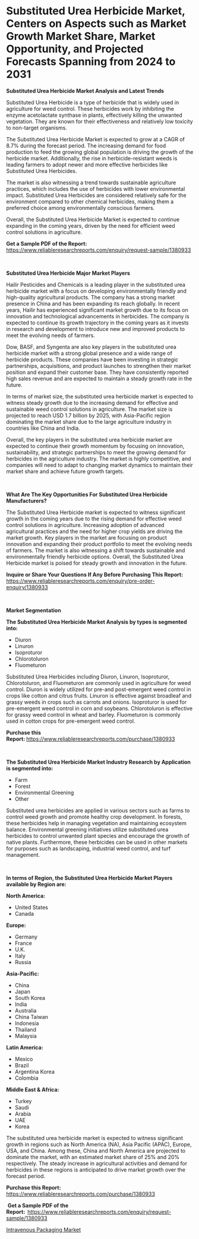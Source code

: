 <p><h1>Substituted Urea Herbicide Market, Centers on Aspects such as Market Growth Market Share, Market Opportunity, and Projected Forecasts Spanning from 2024 to 2031</h1></p><p><strong>Substituted Urea Herbicide Market Analysis and Latest Trends</strong></p>
<p><p>Substituted Urea Herbicide is a type of herbicide that is widely used in agriculture for weed control. These herbicides work by inhibiting the enzyme acetolactate synthase in plants, effectively killing the unwanted vegetation. They are known for their effectiveness and relatively low toxicity to non-target organisms.</p><p>The Substituted Urea Herbicide Market is expected to grow at a CAGR of 8.7% during the forecast period. The increasing demand for food production to feed the growing global population is driving the growth of the herbicide market. Additionally, the rise in herbicide-resistant weeds is leading farmers to adopt newer and more effective herbicides like Substituted Urea Herbicides.</p><p>The market is also witnessing a trend towards sustainable agriculture practices, which includes the use of herbicides with lower environmental impact. Substituted Urea Herbicides are considered relatively safe for the environment compared to other chemical herbicides, making them a preferred choice among environmentally conscious farmers.</p><p>Overall, the Substituted Urea Herbicide Market is expected to continue expanding in the coming years, driven by the need for efficient weed control solutions in agriculture.</p></p>
<p><strong>Get a Sample PDF of the Report:&nbsp;</strong> <a href="https://www.reliableresearchreports.com/enquiry/request-sample/1380933">https://www.reliableresearchreports.com/enquiry/request-sample/1380933</a></p>
<p>&nbsp;</p>
<p><strong>Substituted Urea Herbicide Major Market Players</strong></p>
<p><p>Hailir Pesticides and Chemicals is a leading player in the substituted urea herbicide market with a focus on developing environmentally friendly and high-quality agricultural products. The company has a strong market presence in China and has been expanding its reach globally. In recent years, Hailir has experienced significant market growth due to its focus on innovation and technological advancements in herbicides. The company is expected to continue its growth trajectory in the coming years as it invests in research and development to introduce new and improved products to meet the evolving needs of farmers.</p><p>Dow, BASF, and Syngenta are also key players in the substituted urea herbicide market with a strong global presence and a wide range of herbicide products. These companies have been investing in strategic partnerships, acquisitions, and product launches to strengthen their market position and expand their customer base. They have consistently reported high sales revenue and are expected to maintain a steady growth rate in the future.</p><p>In terms of market size, the substituted urea herbicide market is expected to witness steady growth due to the increasing demand for effective and sustainable weed control solutions in agriculture. The market size is projected to reach USD 1.7 billion by 2025, with Asia-Pacific region dominating the market share due to the large agriculture industry in countries like China and India.</p><p>Overall, the key players in the substituted urea herbicide market are expected to continue their growth momentum by focusing on innovation, sustainability, and strategic partnerships to meet the growing demand for herbicides in the agriculture industry. The market is highly competitive, and companies will need to adapt to changing market dynamics to maintain their market share and achieve future growth targets.</p></p>
<p>&nbsp;</p>
<p><strong>What Are The Key Opportunities For Substituted Urea Herbicide Manufacturers?</strong></p>
<p><p>The Substituted Urea Herbicide market is expected to witness significant growth in the coming years due to the rising demand for effective weed control solutions in agriculture. Increasing adoption of advanced agricultural practices and the need for higher crop yields are driving the market growth. Key players in the market are focusing on product innovation and expanding their product portfolio to meet the evolving needs of farmers. The market is also witnessing a shift towards sustainable and environmentally friendly herbicide options. Overall, the Substituted Urea Herbicide market is poised for steady growth and innovation in the future.</p></p>
<p><strong>Inquire or Share Your Questions If Any Before Purchasing This Report:</strong> <a href="https://www.reliableresearchreports.com/enquiry/pre-order-enquiry/1380933">https://www.reliableresearchreports.com/enquiry/pre-order-enquiry/1380933</a></p>
<p>&nbsp;</p>
<p><strong>Market Segmentation</strong></p>
<p><strong>The Substituted Urea Herbicide Market Analysis by types is segmented into:</strong></p>
<p><ul><li>Diuron</li><li>Linuron</li><li>Isoproturor</li><li>Chlorotoluron</li><li>Fluometuron</li></ul></p>
<p><p>Substituted Urea Herbicides including Diuron, Linuron, Isoproturor, Chlorotoluron, and Fluometuron are commonly used in agriculture for weed control. Diuron is widely utilized for pre-and post-emergent weed control in crops like cotton and citrus fruits. Linuron is effective against broadleaf and grassy weeds in crops such as carrots and onions. Isoproturor is used for pre-emergent weed control in corn and soybeans. Chlorotoluron is effective for grassy weed control in wheat and barley. Fluometuron is commonly used in cotton crops for pre-emergent weed control.</p></p>
<p><strong>Purchase this Report:&nbsp;</strong><a href="https://www.reliableresearchreports.com/purchase/1380933">https://www.reliableresearchreports.com/purchase/1380933</a></p>
<p>&nbsp;</p>
<p><strong>The Substituted Urea Herbicide Market Industry Research by Application is segmented into:</strong></p>
<p><ul><li>Farm</li><li>Forest</li><li>Environmental Greening</li><li>Other</li></ul></p>
<p><p>Substituted urea herbicides are applied in various sectors such as farms to control weed growth and promote healthy crop development. In forests, these herbicides help in managing vegetation and maintaining ecosystem balance. Environmental greening initiatives utilize substituted urea herbicides to control unwanted plant species and encourage the growth of native plants. Furthermore, these herbicides can be used in other markets for purposes such as landscaping, industrial weed control, and turf management.</p></p>
<p>&nbsp;</p>
<p><strong>In terms of Region, the Substituted Urea Herbicide Market Players available by Region are:</strong></p>
<p>
    <p> <strong> North America: </strong>
        <ul>
            <li>United States</li>
            <li>Canada</li>
        </ul>
        </p> 
    <p> <strong> Europe: </strong>
        <ul>
            <li>Germany</li>
            <li>France</li>
            <li>U.K.</li>
            <li>Italy</li>
            <li>Russia</li>
        </ul>
        </p> 
    <p> <strong> Asia-Pacific: </strong>
        <ul>
            <li>China</li>
            <li>Japan</li>
            <li>South Korea</li>
            <li>India</li>
            <li>Australia</li>
            <li>China Taiwan</li>
            <li>Indonesia</li>
            <li>Thailand</li>
            <li>Malaysia</li>
        </ul>
        </p> 
    <p> <strong> Latin America: </strong>
        <ul>
            <li>Mexico</li>
            <li>Brazil</li>
            <li>Argentina Korea</li>
            <li>Colombia</li>
        </ul>
        </p> 
    <p> <strong> Middle East & Africa: </strong>
        <ul>
            <li>Turkey</li>
            <li>Saudi</li>
            <li>Arabia</li>
            <li>UAE</li>
            <li>Korea</li>
        </ul>
    </p>
    </p>
<p><p>The substituted urea herbicide market is expected to witness significant growth in regions such as North America (NA), Asia Pacific (APAC), Europe, USA, and China. Among these, China and North America are projected to dominate the market, with an estimated market share of 25% and 20% respectively. The steady increase in agricultural activities and demand for herbicides in these regions is anticipated to drive market growth over the forecast period.</p></p>
<p><strong>Purchase this Report: </strong><a href="https://www.reliableresearchreports.com/purchase/1380933">https://www.reliableresearchreports.com/purchase/1380933</a></p>
<p>&nbsp;<strong>Get a Sample PDF of the Report:&nbsp;&nbsp;</strong><a href="https://www.reliableresearchreports.com/enquiry/request-sample/1380933">https://www.reliableresearchreports.com/enquiry/request-sample/1380933</a></p>
<p><strong></strong></p>
<p><p><a href="https://invited-way-688.notion.site/Intravenous-Packaging-Market-Size-Share-Trends-Analysis-Report-By-Material-By-Type-By-End-user--46c60f69c03044d7b57e14addf32b8e6">Intravenous Packaging Market</a></p></p>